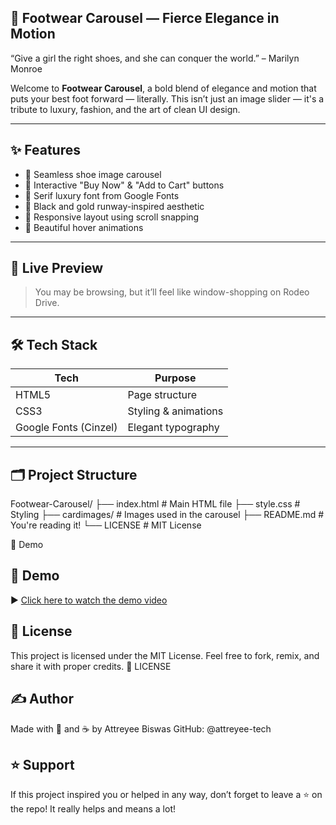 ## 👠 Footwear Carousel — Fierce Elegance in Motion

“Give a girl the right shoes, and she can conquer the world.” – Marilyn Monroe

Welcome to **Footwear Carousel**, a bold blend of elegance and motion that puts your best foot forward — literally. This isn’t just an image slider — it's a tribute to luxury, fashion, and the art of clean UI design.

---

## ✨ Features

- 📸 Seamless shoe image carousel
- 🎀 Interactive "Buy Now" & "Add to Cart" buttons
- 💅 Serif luxury font from Google Fonts
- 🌌 Black and gold runway-inspired aesthetic
- 📱 Responsive layout using scroll snapping
- 🌈 Beautiful hover animations

---

## 🎨 Live Preview

> You may be browsing, but it’ll feel like window-shopping on Rodeo Drive.

---

## 🛠 Tech Stack

| Tech        | Purpose                  |
|-------------|--------------------------|
| HTML5       | Page structure           |
| CSS3        | Styling & animations     |
| Google Fonts (Cinzel) | Elegant typography |

---

## 🗂 Project Structure
Footwear-Carousel/ ├── index.html # Main HTML file 
                   ├── style.css # Styling 
                   ├── cardimages/ # Images used in the carousel 
                   ├── README.md # You're reading it!
                   └── LICENSE # MIT License

🎥 Demo

## 🎥 Demo

▶️ [Click here to watch the demo video](demo.gif)


## 🪪 License
This project is licensed under the MIT License.
Feel free to fork, remix, and share it with proper credits.
🔗 LICENSE

## ✍️ Author
Made with 💅 and ☕ by Attreyee Biswas
GitHub: @attreyee-tech

## ⭐ Support
If this project inspired you or helped in any way, don’t forget to leave a ⭐ on the repo!
It really helps and means a lot!
